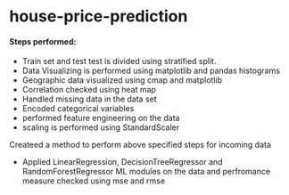 # house-price-prediction

#### Steps performed:

* Train set and test test is divided using stratified split.
* Data Visualizing is performed using matplotlib and pandas histograms
* Geographic data visualized using cmap and matplotlib
* Correlation checked using heat map
* Handled missing data in the data set
* Encoded categorical variables
* performed feature engineering on the data
* scaling is performed using StandardScaler

Createed a method to perform above specified steps for incoming data

- Applied LinearRegression, DecisionTreeRegressor and RandomForestRegressor ML modules on the data and perfromance measure checked using mse and rmse
